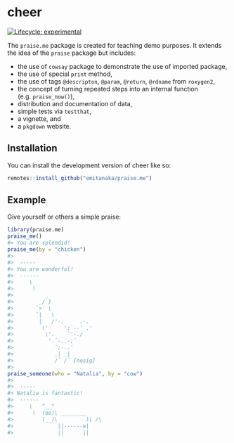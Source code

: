 
<!-- README.md is generated from README.Rmd. Please edit that file -->

# cheer

<!-- badges: start -->

[![Lifecycle:
experimental](https://img.shields.io/badge/lifecycle-experimental-orange.svg)](https://lifecycle.r-lib.org/articles/stages.html#experimental)
<!-- badges: end -->

The `praise.me` package is created for teaching demo purposes. It
extends the idea of the `praise` package but includes:

-   the use of `cowsay` package to demonstrate the use of imported
    package,
-   the use of special `print` method,
-   the use of tags `@descripton`, `@param`, `@return`, `@rdname` from
    `roxygen2`,
-   the concept of turning repeated steps into an internal function
    (e.g. `praise_now()`),
-   distribution and documentation of data,
-   simple tests via `testthat`,
-   a vignette, and
-   a `pkgdown` website.

## Installation

You can install the development version of cheer like so:

``` r
remotes::install_github("emitanaka/praise.me")
```

## Example

Give yourself or others a simple praise:

``` r
library(praise.me)
praise_me()
#> You are splendid!
praise_me(by = "chicken")
#> 
#>  ----- 
#> You are wonderful! 
#>  ------ 
#>     \   
#>      \
#>          _
#>        _/ }
#>       `>' \
#>       `|   \
#>        |   /'-.     .-.
#>         \'     ';`--' .'
#>          \'.    `'-./
#>           '.`-..-;`
#>             `;-..'
#>             _| _|
#>             /` /` [nosig]
#> 
praise_someone(who = "Natalia", by = "cow")
#> 
#>  ----- 
#> Natalia is fantastic! 
#>  ------ 
#>     \   ^__^ 
#>      \  (oo)\ ________ 
#>         (__)\         )\ /\ 
#>              ||------w|
#>              ||      ||
```
